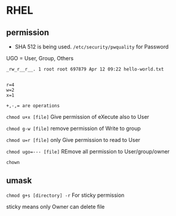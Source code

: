 # RHEL
## permission

- SHA 512 is being used.
`/etc/security/pwquality` for Password

UGO = User, Group, Others
```
_rw_r__r__. 1 root root 697879 Apr 12 09:22 hello-world.txt 


r=4
w=2
x=1

+,-,= are operations 

```


`chmod u+x [file]` Give permission of eXecute also to User

`chmod g-w [file]` remove permission of Write to group

`chmod u=r [file]` only Give permission to read to User

`chmod ugo=--- [file]` REmove all permission to User/group/owner


`chown`

## umask


`chmod g+s [directory] -r` For sticky permission 

sticky means only Owner can delete file 
